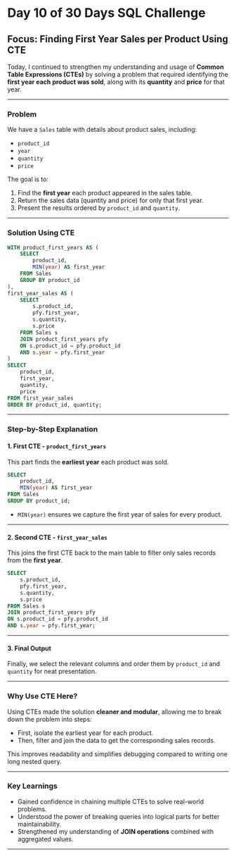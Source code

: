 
# Day 10 of 30 Days SQL Challenge

## **Focus:** Finding First Year Sales per Product Using CTE

Today, I continued to strengthen my understanding and usage of **Common Table Expressions (CTEs)** by solving a problem that required identifying the **first year each product was sold**, along with its **quantity** and **price** for that year.

---

### **Problem**
We have a `Sales` table with details about product sales, including:
- `product_id`
- `year`
- `quantity`
- `price`

The goal is to:
1. Find the **first year** each product appeared in the sales table.
2. Return the sales data (quantity and price) for only that first year.
3. Present the results ordered by `product_id` and `quantity`.

---

### **Solution Using CTE**
```sql
WITH product_first_years AS (
    SELECT 
        product_id,
        MIN(year) AS first_year
    FROM Sales
    GROUP BY product_id
),
first_year_sales AS (
    SELECT 
        s.product_id,
        pfy.first_year,
        s.quantity,
        s.price
    FROM Sales s
    JOIN product_first_years pfy 
    ON s.product_id = pfy.product_id 
    AND s.year = pfy.first_year
)
SELECT 
    product_id,
    first_year,
    quantity,
    price
FROM first_year_sales
ORDER BY product_id, quantity;
```

---

### **Step-by-Step Explanation**

#### **1. First CTE - `product_first_years`**
This part finds the **earliest year** each product was sold.
```sql
SELECT 
    product_id,
    MIN(year) AS first_year
FROM Sales
GROUP BY product_id;
```
- `MIN(year)` ensures we capture the first year of sales for every product.

---

#### **2. Second CTE - `first_year_sales`**
This joins the first CTE back to the main table to filter only sales records from the **first year**.
```sql
SELECT 
    s.product_id,
    pfy.first_year,
    s.quantity,
    s.price
FROM Sales s
JOIN product_first_years pfy 
ON s.product_id = pfy.product_id 
AND s.year = pfy.first_year;
```

---

#### **3. Final Output**
Finally, we select the relevant columns and order them by `product_id` and `quantity` for neat presentation.

---

### **Why Use CTE Here?**
Using CTEs made the solution **cleaner and modular**, allowing me to break down the problem into steps:
- First, isolate the earliest year for each product.
- Then, filter and join the data to get the corresponding sales records.

This improves readability and simplifies debugging compared to writing one long nested query.

---

### **Key Learnings**
- Gained confidence in chaining multiple CTEs to solve real-world problems.
- Understood the power of breaking queries into logical parts for better maintainability.
- Strengthened my understanding of **JOIN operations** combined with aggregated values.

---


